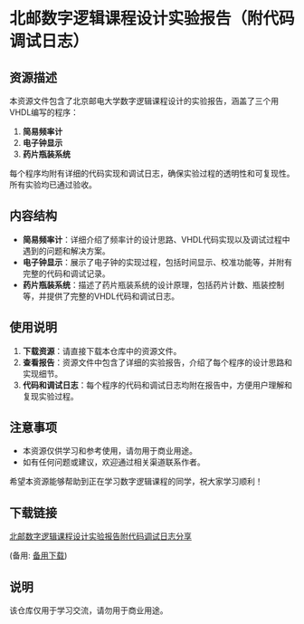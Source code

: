 # 北邮数字逻辑课程设计实验报告（附代码 调试日志）

## 资源描述

本资源文件包含了北京邮电大学数字逻辑课程设计的实验报告，涵盖了三个用VHDL编写的程序：

1. **简易频率计**
2. **电子钟显示**
3. **药片瓶装系统**

每个程序均附有详细的代码实现和调试日志，确保实验过程的透明性和可复现性。所有实验均已通过验收。

## 内容结构

- **简易频率计**：详细介绍了频率计的设计思路、VHDL代码实现以及调试过程中遇到的问题和解决方案。
- **电子钟显示**：展示了电子钟的实现过程，包括时间显示、校准功能等，并附有完整的代码和调试记录。
- **药片瓶装系统**：描述了药片瓶装系统的设计原理，包括药片计数、瓶装控制等，并提供了完整的VHDL代码和调试日志。

## 使用说明

1. **下载资源**：请直接下载本仓库中的资源文件。
2. **查看报告**：资源文件中包含了详细的实验报告，介绍了每个程序的设计思路和实现细节。
3. **代码和调试日志**：每个程序的代码和调试日志均附在报告中，方便用户理解和复现实验过程。

## 注意事项

- 本资源仅供学习和参考使用，请勿用于商业用途。
- 如有任何问题或建议，欢迎通过相关渠道联系作者。

希望本资源能够帮助到正在学习数字逻辑课程的同学，祝大家学习顺利！

## 下载链接
[北邮数字逻辑课程设计实验报告附代码调试日志分享](https://pan.quark.cn/s/ebe00dd1b1d6) 

(备用: [备用下载](https://pan.baidu.com/s/1A5wFIx9H1lxNk8DbfmdnEg?pwd=1234))

## 说明

该仓库仅用于学习交流，请勿用于商业用途。
